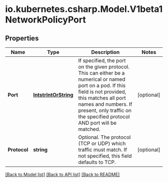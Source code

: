 # io.kubernetes.csharp.Model.V1beta1NetworkPolicyPort
## Properties

Name | Type | Description | Notes
------------ | ------------- | ------------- | -------------
**Port** | [**IntstrIntOrString**](IntstrIntOrString.md) | If specified, the port on the given protocol.  This can either be a numerical or named port on a pod.  If this field is not provided, this matches all port names and numbers. If present, only traffic on the specified protocol AND port will be matched. | [optional] 
**Protocol** | **string** | Optional.  The protocol (TCP or UDP) which traffic must match. If not specified, this field defaults to TCP. | [optional] 

[[Back to Model list]](../README.md#documentation-for-models) [[Back to API list]](../README.md#documentation-for-api-endpoints) [[Back to README]](../README.md)

